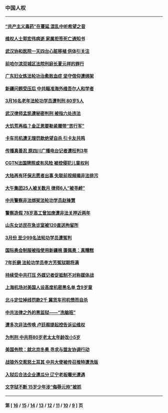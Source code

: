 ### 中国人权
---
#### [“共产主义毒药”在蔓延 混乱中听希望之音](../../pages/ncid278/n12871286.md) 
#### [维权人士郭宏伟病逝 家属拒签死亡通知书](../../pages/ncid278/n12871169.md) 
#### [武汉协和医院一天四台心脏移植 供体引关注](../../pages/ncid278/n12863175.md) 
#### [前哈尔滨双城区法院刑庭长夏元祥的罪行](../../pages/ncid278/n12867059.md) 
#### [广东妇女炼法轮功治愈败血症 坚守信仰遭绑架](../../pages/ncid278/n12870074.md) 
#### [新疆问题受压后 中共瞄准海外维吾尔人和学者](../../pages/ncid278/n12870085.md) 
#### [3月16名老年法轮功学员遭判刑 80岁5人](../../pages/ncid278/n12867807.md) 
#### [武汉律师孟凯遭秘密判刑 被指六处违法](../../pages/ncid278/n12867693.md) 
#### [大饥荒再临？金正恩要勒紧腰带“苦行军”](../../pages/ncid278/n12869394.md) 
#### [卡车司机遭无理罚款绝望自杀 引卡友共鸣](../../pages/ncid278/n12868873.md) 
#### [传播真善忍 原四川广播电台记者遭枉判3年](../../pages/ncid278/n12867479.md) 
#### [CGTN法国牌照或有风险 被控侵犯儿童权利](../../pages/ncid278/n12867651.md) 
#### [大陆再有环保志愿者出事 失联前视频揭非法排污](../../pages/ncid278/n12867482.md) 
#### [大午集团25人被关数月 律师6人“被寻衅”](../../pages/ncid278/n12867371.md) 
#### [中共警察非法绑架法轮功学员赵锋慧](../../pages/ncid278/n12867284.md) 
#### [警察造假 78岁高工曾加庚遭非法关押近两年](../../pages/ncid278/n12866539.md) 
#### [山东女访民在急诊室被120直送拘留所](../../pages/ncid278/n12865961.md) 
#### [3月份 至少99名法轮功学员遭冤判](../../pages/ncid278/n12863759.md) 
#### [国际奥会制服被指使用新疆棉 蓬佩奥：真糟糕](../../pages/ncid278/n12865542.md) 
#### [7年折磨 法轮功学员李方芳冤狱期将满](../../pages/ncid278/n12864343.md) 
#### [持续受中共打压 外媒记者促抵制不对称媒体战](../../pages/ncid278/n12865163.md) 
#### [上海机场对美国人设高度机密黑名单 含9岁童](../../pages/ncid278/n12864897.md) 
#### [北斗定位掉线罚款2千 冀货车司机愤而自杀](../../pages/ncid278/n12864809.md) 
#### [中共法律之外的黑监狱——“洗脑班”](../../pages/ncid278/n12861804.md) 
#### [遭多次非法传唤 卢廷阁提起控告诉讼维权](../../pages/ncid278/n12863585.md) 
#### [为判刑 中共将80岁老太太年龄改小5岁](../../pages/ncid278/n12862692.md) 
#### [美国务院：就北京冬奥 寻求与盟友协调行动](../../pages/ncid278/n12862875.md) 
#### [战狼外交惹怒土耳其 中共大使被传召推特遭洗版](../../pages/ncid278/n12862466.md) 
#### [入狱后合法企业遭瓜分 辽宁老板曝光遭遇](../../pages/ncid278/n12862499.md) 
#### [文字狱不断 15岁少年涉“侮辱元帅”被抓](../../pages/ncid278/n12862307.md) 

---
#### 第 [ [16](./16.md) / [15](./15.md) / [14](./14.md) / [13](./13.md) / [12](./12.md) / [11](./11.md) / [10](./10.md) / [9](./9.md) ] 页

